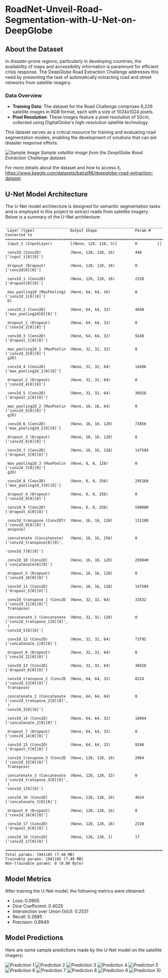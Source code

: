 # RoadNet-Unveil-Road-Segmentation-with-U-Net-on-DeepGlobe
## About the Dataset

In disaster-prone regions, particularly in developing countries, the availability of maps and accessibility information is paramount for efficient crisis response. The DeepGlobe Road Extraction Challenge addresses this need by presenting the task of automatically extracting road and street networks from satellite imagery.

### Data Overview

- **Training Data**: The dataset for the Road Challenge comprises 6,226 satellite images in RGB format, each with a size of 1024x1024 pixels.
- **Pixel Resolution**: These images feature a pixel resolution of 50cm, collected using DigitalGlobe's high-resolution satellite technology.

This dataset serves as a critical resource for training and evaluating road segmentation models, enabling the development of solutions that can aid disaster response efforts.

![Sample Image](https://github.com/Soumyasharmaa/RoadNet-Unveil-Road-Segmentation-with-U-Net-on-DeepGlobe/blob/main/2704_sat.jpg?raw=true)
*Sample satellite image from the DeepGlobe Road Extraction Challenge dataset.*

For more details about the dataset and how to access it, https://www.kaggle.com/datasets/balraj98/deepglobe-road-extraction-dataset.

## U-Net Model Architecture

The U-Net model architecture is designed for semantic segmentation tasks and is employed in this project to extract roads from satellite imagery. Below is a summary of the U-Net architecture:

```plaintext
__________________________________________________________________________________________________
 Layer (type)                Output Shape                 Param #   Connected to                  
==================================================================================================
 input_1 (InputLayer)        [(None, 128, 128, 3)]        0         []                            
                                                                                                  
 conv2d (Conv2D)             (None, 128, 128, 16)         448       ['input_1[0][0]']             
                                                                                                  
 dropout (Dropout)           (None, 128, 128, 16)         0         ['conv2d[0][0]']              
                                                                                                  
 conv2d_1 (Conv2D)           (None, 128, 128, 16)         2320      ['dropout[0][0]']             
                                                                                                  
 max_pooling2d (MaxPooling2  (None, 64, 64, 16)           0         ['conv2d_1[0][0]']            
 D)                                                                                               
                                                                                                  
 conv2d_2 (Conv2D)           (None, 64, 64, 32)           4640      ['max_pooling2d[0][0]']       
                                                                                                  
 dropout_1 (Dropout)         (None, 64, 64, 32)           0         ['conv2d_2[0][0]']            
                                                                                                  
 conv2d_3 (Conv2D)           (None, 64, 64, 32)           9248      ['dropout_1[0][0]']           
                                                                                                  
 max_pooling2d_1 (MaxPoolin  (None, 32, 32, 32)           0         ['conv2d_3[0][0]']            
 g2D)                                                                                             
                                                                                                  
 conv2d_4 (Conv2D)           (None, 32, 32, 64)           18496     ['max_pooling2d_1[0][0]']     
                                                                                                  
 dropout_2 (Dropout)         (None, 32, 32, 64)           0         ['conv2d_4[0][0]']            
                                                                                                  
 conv2d_5 (Conv2D)           (None, 32, 32, 64)           36928     ['dropout_2[0][0]']           
                                                                                                  
 max_pooling2d_2 (MaxPoolin  (None, 16, 16, 64)           0         ['conv2d_5[0][0]']            
 g2D)                                                                                             
                                                                                                  
 conv2d_6 (Conv2D)           (None, 16, 16, 128)          73856     ['max_pooling2d_2[0][0]']     
                                                                                                  
 dropout_3 (Dropout)         (None, 16, 16, 128)          0         ['conv2d_6[0][0]']            
                                                                                                  
 conv2d_7 (Conv2D)           (None, 16, 16, 128)          147584    ['dropout_3[0][0]']           
                                                                                                  
 max_pooling2d_3 (MaxPoolin  (None, 8, 8, 128)            0         ['conv2d_7[0][0]']            
 g2D)                                                                                             
                                                                                                  
 conv2d_8 (Conv2D)           (None, 8, 8, 256)            295168    ['max_pooling2d_3[0][0]']     
                                                                                                  
 dropout_4 (Dropout)         (None, 8, 8, 256)            0         ['conv2d_8[0][0]']            
                                                                                                  
 conv2d_9 (Conv2D)           (None, 8, 8, 256)            590080    ['dropout_4[0][0]']           
                                                                                                  
 conv2d_transpose (Conv2DTr  (None, 16, 16, 128)          131200    ['conv2d_9[0][0]']            
 anspose)                                                                                         
                                                                                                  
 concatenate (Concatenate)   (None, 16, 16, 256)          0         ['conv2d_transpose[0][0]',    
                                                                     'conv2d_7[0][0]']            
                                                                                                  
 conv2d_10 (Conv2D)          (None, 16, 16, 128)          295040    ['concatenate[0][0]']         
                                                                                                  
 dropout_5 (Dropout)         (None, 16, 16, 128)          0         ['conv2d_10[0][0]']           
                                                                                                  
 conv2d_11 (Conv2D)          (None, 16, 16, 128)          147584    ['dropout_5[0][0]']           
                                                                                                  
 conv2d_transpose_1 (Conv2D  (None, 32, 32, 64)           32832     ['conv2d_11[0][0]']           
 Transpose)                                                                                       
                                                                                                  
 concatenate_1 (Concatenate  (None, 32, 32, 128)          0         ['conv2d_transpose_1[0][0]',  
 )                                                                   'conv2d_5[0][0]']            
                                                                                                  
 conv2d_12 (Conv2D)          (None, 32, 32, 64)           73792     ['concatenate_1[0][0]']       
                                                                                                  
 dropout_6 (Dropout)         (None, 32, 32, 64)           0         ['conv2d_12[0][0]']           
                                                                                                  
 conv2d_13 (Conv2D)          (None, 32, 32, 64)           36928     ['dropout_6[0][0]']           
                                                                                                  
 conv2d_transpose_2 (Conv2D  (None, 64, 64, 32)           8224      ['conv2d_13[0][0]']           
 Transpose)                                                                                       
                                                                                                  
 concatenate_2 (Concatenate  (None, 64, 64, 64)           0         ['conv2d_transpose_2[0][0]',  
 )                                                                   'conv2d_3[0][0]']            
                                                                                                  
 conv2d_14 (Conv2D)          (None, 64, 64, 32)           18464     ['concatenate_2[0][0]']       
                                                                                                  
 dropout_7 (Dropout)         (None, 64, 64, 32)           0         ['conv2d_14[0][0]']           
                                                                                                  
 conv2d_15 (Conv2D)          (None, 64, 64, 32)           9248      ['dropout_7[0][0]']           
                                                                                                  
 conv2d_transpose_3 (Conv2D  (None, 128, 128, 16)         2064      ['conv2d_15[0][0]']           
 Transpose)                                                                                       
                                                                                                  
 concatenate_3 (Concatenate  (None, 128, 128, 32)         0         ['conv2d_transpose_3[0][0]',  
 )                                                                   'conv2d_1[0][0]']            
                                                                                                  
 conv2d_16 (Conv2D)          (None, 128, 128, 16)         4624      ['concatenate_3[0][0]']       
                                                                                                  
 dropout_8 (Dropout)         (None, 128, 128, 16)         0         ['conv2d_16[0][0]']           
                                                                                                  
 conv2d_17 (Conv2D)          (None, 128, 128, 16)         2320      ['dropout_8[0][0]']           
                                                                                                  
 conv2d_18 (Conv2D)          (None, 128, 128, 1)          17        ['conv2d_17[0][0]']           
                                                                                                  
==================================================================================================
Total params: 1941105 (7.40 MB)
Trainable params: 1941105 (7.40 MB)
Non-trainable params: 0 (0.00 Byte)
```
## Model Metrics

After training the U-Net model, the following metrics were obtained:

- Loss: 0.0905
- Dice Coefficient: 0.4025
- Intersection over Union (IoU): 0.2531
- Recall: 0.2685
- Precision: 0.8949

## Model Predictions

Here are some sample predictions made by the U-Net model on the satellite imagery:

![Prediction 1](https://github.com/Soumyasharmaa/RoadNet-Unveil-Road-Segmentation-with-U-Net-on-DeepGlobe/blob/main/Sample%201.png?raw=true)
![Prediction 2](https://github.com/Soumyasharmaa/RoadNet-Unveil-Road-Segmentation-with-U-Net-on-DeepGlobe/blob/main/Sample%202.png?raw=true)
![Prediction 3](https://github.com/Soumyasharmaa/RoadNet-Unveil-Road-Segmentation-with-U-Net-on-DeepGlobe/blob/main/Sample%203.png?raw=true)
![Prediction 4](https://github.com/Soumyasharmaa/RoadNet-Unveil-Road-Segmentation-with-U-Net-on-DeepGlobe/blob/main/Sample%204.png?raw=true)
![Prediction 5](https://github.com/Soumyasharmaa/RoadNet-Unveil-Road-Segmentation-with-U-Net-on-DeepGlobe/blob/main/Sample%205.png?raw=true)
![Prediction 6](https://github.com/Soumyasharmaa/RoadNet-Unveil-Road-Segmentation-with-U-Net-on-DeepGlobe/blob/main/Sample%206.png?raw=true)
![Prediction 7](https://github.com/Soumyasharmaa/RoadNet-Unveil-Road-Segmentation-with-U-Net-on-DeepGlobe/blob/main/Sample%207.png?raw=true)
![Prediction 8](https://github.com/Soumyasharmaa/RoadNet-Unveil-Road-Segmentation-with-U-Net-on-DeepGlobe/blob/main/Sample%208.png?raw=true)
![Prediction 9](https://github.com/Soumyasharmaa/RoadNet-Unveil-Road-Segmentation-with-U-Net-on-DeepGlobe/blob/main/Sample%209.png?raw=true)
![Prediction 10](https://github.com/Soumyasharmaa/RoadNet-Unveil-Road-Segmentation-with-U-Net-on-DeepGlobe/blob/main/Sample%2010.png?raw=true)







